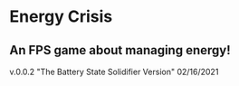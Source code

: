 # Energy Crisis
## An FPS game about managing energy!


v.0.0.2
"The Battery State Solidifier Version"
02/16/2021

